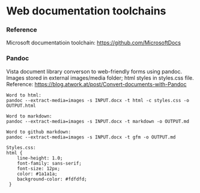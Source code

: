 # Web documentation toolchains


### Reference

Microsoft documentatioin toolchain:
https://github.com/MicrosoftDocs



### Pandoc
Vista document library converson to web-friendly forms using pandoc. Images stored in external images/media folder; html styles in styles.css file.  Reference: https://blog.atwork.at/post/Convert-documents-with-Pandoc

```text
Word to html:
pandoc --extract-media=images -s INPUT.docx -t html -c styles.css -o OUTPUT.html

Word to markdown:
pandoc --extract-media=images -s INPUT.docx -t markdown -o OUTPUT.md

Word to github markdown:
pandoc --extract-media=images -s INPUT.docx -t gfm -o OUTPUT.md

Styles.css:
html {
    line-height: 1.0;
    font-family: sans-serif;
    font-size: 12px;
    color: #1a1a1a;
    background-color: #fdfdfd;
 }
```

